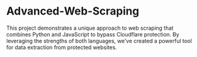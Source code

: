 # Advanced-Web-Scraping
This project demonstrates a unique approach to web scraping that combines Python and JavaScript to bypass Cloudflare protection. By leveraging the strengths of both languages, we've created a powerful tool for data extraction from protected websites.
